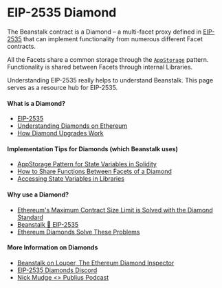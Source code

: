 # EIP-2535 Diamond

The Beanstalk contract is a Diamond – a multi-facet proxy defined in [EIP-2535](https://eips.ethereum.org/EIPS/eip-2535) that can implement functionality from numerous different Facet contracts.&#x20;

All the Facets share a common storage through the [`AppStorage`](https://dev.to/mudgen/appstorage-pattern-for-state-variables-in-solidity-3lki) pattern. Functionality is shared between Facets through internal Libraries.

Understanding EIP-2535 really helps to understand Beanstalk. This page serves as a resource hub for EIP-2535.

#### What is a Diamond?

* [EIP-2535](https://eips.ethereum.org/EIPS/eip-2535)
* [Understanding Diamonds on Ethereum](https://dev.to/mudgen/understanding-diamonds-on-ethereum-1fb)
* [How Diamond Upgrades Work](https://dev.to/mudgen/how-diamond-upgrades-work-417j)

#### Implementation Tips for Diamonds (which Beanstalk uses)

* [AppStorage Pattern for State Variables in Solidity](https://dev.to/mudgen/appstorage-pattern-for-state-variables-in-solidity-3lki)
* [How to Share Functions Between Facets of a Diamond](https://dev.to/mudgen/how-to-share-functions-between-facets-of-a-diamond-1njb)
* [Accessing State Variables in Libraries](https://dev.to/mudgen/solidity-libraries-can-t-have-state-variables-oh-yes-they-can-3ke9)

#### Why use a Diamond?

* [Ethereum's Maximum Contract Size Limit is Solved with the Diamond Standard](https://dev.to/mudgen/ethereum-s-maximum-contract-size-limit-is-solved-with-the-diamond-standard-2189)
* [Beanstalk 🤝 EIP-2535](https://bean.money/blog/beanstalk-eip-2535)
* [Ethereum Diamonds Solve These Problems](https://dev.to/mudgen/ethereum-diamonds-solve-these-problems-3fmp)

#### More Information on Diamonds

* [Beanstalk on Louper, The Ethereum Diamond Inspector](https://louper.dev/diamond/0xc1e088fc1323b20bcbee9bd1b9fc9546db5624c5)
* [EIP-2535 Diamonds Discord](https://discord.gg/kQewPw2)
* [Nick Mudge <> Publius Podcast](https://www.youtube.com/watch?v=3-RUl12lPnI)
